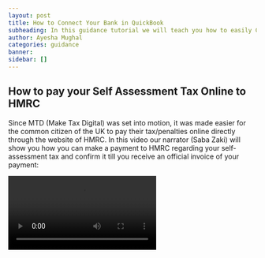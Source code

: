 ```yaml
---
layout: post
title: How to Connect Your Bank in QuickBook
subheading: In this guidance tutorial we will teach you how to easily Connect your bank with QuickBook (QB)
author: Ayesha Mughal
categories: guidance
banner: 
sidebar: []
---
```

## How to pay your Self Assessment Tax Online to HMRC
Since MTD (Make Tax Digital) was set into motion, it was made easier for the common citizen of the UK to pay their tax/penalties online directly through the website of HMRC. In this video our narrator (Saba Zaki) will show you how you can make a payment to HMRC regarding your self-assessment tax and confirm it till you receive an official invoice of your payment:  
  
![tutorial](https://aaziz-blog-data.s3.eu-west-2.amazonaws.com/Images/Blog/How-to-connect-your-bank-in-qb/How-to-connect-bank-to-qb.mp4)

<!-- You can watch on youtube from here:

![](//https://www.youtube.com/watch?v=A7Ui6K-sKTY) -->